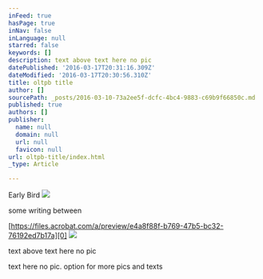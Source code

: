 ```yaml
---
inFeed: true
hasPage: true
inNav: false
inLanguage: null
starred: false
keywords: []
description: text above text here no pic
datePublished: '2016-03-17T20:31:16.309Z'
dateModified: '2016-03-17T20:30:56.310Z'
title: oltpb title
author: []
sourcePath: _posts/2016-03-10-73a2ee5f-dcfc-4bc4-9883-c69b9f66850c.md
published: true
authors: []
publisher:
  name: null
  domain: null
  url: null
  favicon: null
url: oltpb-title/index.html
_type: Article

---
```

Early Bird ![](https://s3-us-west-2.amazonaws.com/the-grid-img/p/0d34d809e37f4c245cc0b69f8fa23d6cde2c8885.jpg)

some writing between

[https://files.acrobat.com/a/preview/e4a8f88f-b769-47b5-bc32-76192ed7b17a][0]
![](https://s3-us-west-2.amazonaws.com/the-grid-img/p/36559a7d79527ed8bc80f4a321ba9f53dbfeb7a2.jpg)

text above text here no pic

text here no pic. option for more pics and texts

[0]: https://files.acrobat.com/a/preview/e4a8f88f-b769-47b5-bc32-76192ed7b17a